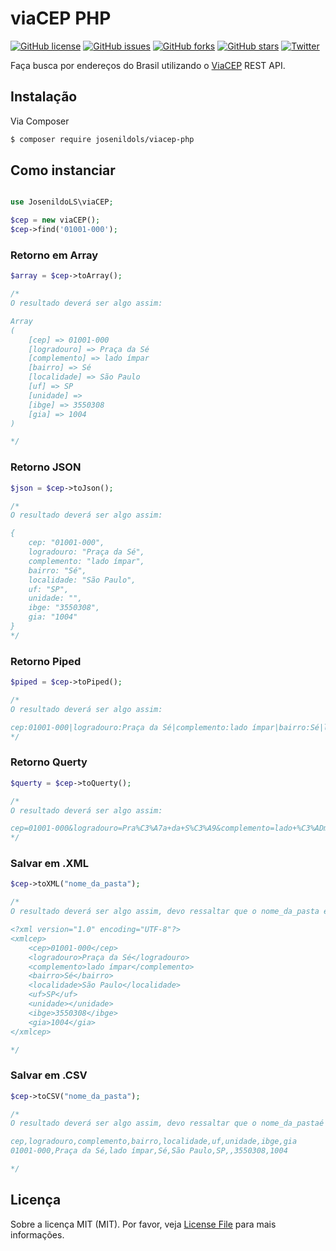 # viaCEP PHP
[![GitHub license](https://img.shields.io/github/license/JosenildoLS/viaCEP-PHP.svg?style=flat-square)](https://github.com/JosenildoLS/viaCEP-PHP/blob/master/LICENSE)
[![GitHub issues](https://img.shields.io/github/issues/JosenildoLS/viaCEP-PHP.svg?style=flat-square)](https://github.com/JosenildoLS/viaCEP-PHP/issues)
[![GitHub forks](https://img.shields.io/github/forks/JosenildoLS/viaCEP-PHP.svg?style=flat-square)](https://github.com/JosenildoLS/viaCEP-PHP/network)
[![GitHub stars](https://img.shields.io/github/stars/JosenildoLS/viaCEP-PHP.svg?style=flat-square)](https://github.com/JosenildoLS/viaCEP-PHP/stargazers)
[![Twitter](https://img.shields.io/twitter/url/https/github.com/JosenildoLS/viaCEP-PHP.svg?style=social&style=flat-square)](https://twitter.com/intent/tweet?text=Wow:&url=https%3A%2F%2Fgithub.com%2FJosenildoLS%2FviaCEP-PHP)

Faça busca por endereços do Brasil utilizando o [ViaCEP](https://viacep.com.br) REST API.

## Instalação

Via Composer

``` bash
$ composer require josenildols/viacep-php
```

## Como instanciar

``` php

use JosenildoLS\viaCEP;

$cep = new viaCEP();
$cep->find('01001-000');

```

### Retorno em Array

``` php
$array = $cep->toArray();

/*
O resultado deverá ser algo assim:

Array
(
    [cep] => 01001-000
    [logradouro] => Praça da Sé
    [complemento] => lado ímpar
    [bairro] => Sé
    [localidade] => São Paulo
    [uf] => SP
    [unidade] =>
    [ibge] => 3550308
    [gia] => 1004
)

*/
```

### Retorno JSON

``` php
$json = $cep->toJson();

/*
O resultado deverá ser algo assim:

{
    cep: "01001-000",
    logradouro: "Praça da Sé",
    complemento: "lado ímpar",
    bairro: "Sé",
    localidade: "São Paulo",
    uf: "SP",
    unidade: "",
    ibge: "3550308",
    gia: "1004"
}
*/
```

### Retorno Piped

``` php
$piped = $cep->toPiped();

/*
O resultado deverá ser algo assim:

cep:01001-000|logradouro:Praça da Sé|complemento:lado ímpar|bairro:Sé|localidade:São Paulo|uf:SP|unidade:|ibge:3550308|gia:1004
*/
```

### Retorno Querty

``` php
$querty = $cep->toQuerty();

/*
O resultado deverá ser algo assim:

cep=01001-000&logradouro=Pra%C3%A7a+da+S%C3%A9&complemento=lado+%C3%ADmpar&bairro=S%C3%A9&localidade=S%C3%A3o+Paulo&uf=SP&unidade=&ibge=3550308&gia=1004
*/
```

### Salvar em .XML

``` php
$cep->toXML("nome_da_pasta");

/*
O resultado deverá ser algo assim, devo ressaltar que o nome_da_pasta é opcional:

<?xml version="1.0" encoding="UTF-8"?>
<xmlcep>
	<cep>01001-000</cep>
	<logradouro>Praça da Sé</logradouro>
	<complemento>lado ímpar</complemento>
	<bairro>Sé</bairro>
	<localidade>São Paulo</localidade>
	<uf>SP</uf>
	<unidade></unidade>
	<ibge>3550308</ibge>
	<gia>1004</gia>
</xmlcep>

*/
```

### Salvar em .CSV

``` php
$cep->toCSV("nome_da_pasta");

/*
O resultado deverá ser algo assim, devo ressaltar que o nome_da_pastaé opcional:

cep,logradouro,complemento,bairro,localidade,uf,unidade,ibge,gia
01001-000,Praça da Sé,lado ímpar,Sé,São Paulo,SP,,3550308,1004

*/
```


## Licença

Sobre a licença MIT (MIT). Por favor, veja [License File](LICENSE.md) para mais informações.

